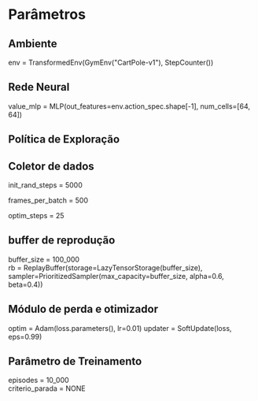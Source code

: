 # Parâmetros
## Ambiente
env = TransformedEnv(GymEnv("CartPole-v1"), StepCounter())

## Rede Neural
value_mlp = MLP(out_features=env.action_spec.shape[-1], num_cells=[64, 64])

## Política de Exploração

## Coletor de dados
init_rand_steps = 5000

frames_per_batch = 500

optim_steps = 25

## buffer de reprodução
buffer_size = 100_000  
rb = ReplayBuffer(storage=LazyTensorStorage(buffer_size), sampler=PrioritizedSampler(max_capacity=buffer_size, alpha=0.6, beta=0.4))                    

## Módulo de perda e otimizador
optim = Adam(loss.parameters(), lr=0.01)
updater = SoftUpdate(loss, eps=0.99)

## Parâmetro de Treinamento
episodes = 10_000     
criterio_parada = NONE
